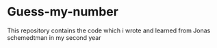 # Guess-my-number
This repository contains the code which i wrote and learned from Jonas schemedtman in my second year
